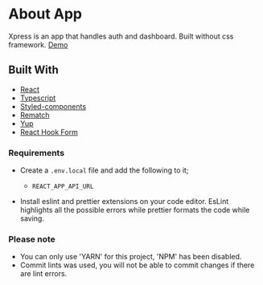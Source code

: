 # About App

Xpress is an app that handles auth and dashboard. Built without css framework. [Demo](https://xpress-fd.netlify.app)

## Built With

- [React](https://github.com/facebook/react)
- [Typescript](https://github.com/microsoft/TypeScript)
- [Styled-components](https://github.com/styled-components/styled-components)
- [Rematch](https://rematchjs.org/docs/)
- [Yup](https://www.npmjs.com/package/yup)
- [React Hook Form](https://react-hook-form.com/)

### Requirements

- Create a `.env.local` file and add the following to it;

  - `REACT_APP_API_URL`

- Install eslint and prettier extensions on your code editor.
  EsLint highlights all the possible errors while prettier formats the code while saving.

### Please note

- You can only use 'YARN' for this project, 'NPM' has been disabled.
- Commit lints was used, you will not be able to commit changes if there are lint errors.
